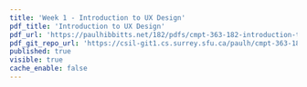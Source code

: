 ```yaml
---
title: 'Week 1 - Introduction to UX Design'
pdf_title: 'Introduction to UX Design'
pdf_url: 'https://paulhibbitts.net/182/pdfs/cmpt-363-182-introduction-to-ux.pdf'
pdf_git_repo_url: 'https://csil-git1.cs.surrey.sfu.ca/paulh/cmpt-363-182-slides/blob/master/introduction-to-ux/slides.md'
published: true
visible: true
cache_enable: false
---
```

